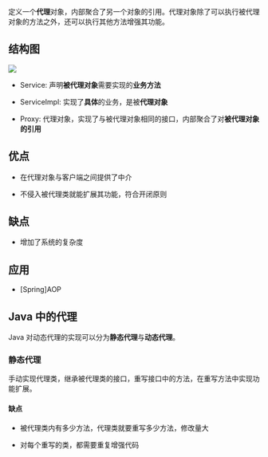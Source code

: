 定义一个**代理**对象，内部聚合了另一个对象的引用。代理对象除了可以执行被代理对象的方法之外，还可以执行其他方法增强其功能。

## 结构图
![](https://s2.loli.net/2022/08/15/v3rB8uVXK1sAynt.png)

- Service: 声明**被代理对象**需要实现的**业务方法**

- ServiceImpl: 实现了**具体**的业务，是被**代理对象**

- Proxy: 代理对象，实现了与被代理对象相同的接口，内部聚合了对**被代理对象的引用**

## 优点
- 在代理对象与客户端之间提供了中介

- 不侵入被代理类就能扩展其功能，符合开闭原则

## 缺点
- 增加了系统的复杂度

## 应用
- [Spring]AOP

## Java 中的代理
Java 对动态代理的实现可以分为**静态代理**与**动态代理**。

### 静态代理
手动实现代理类，继承被代理类的接口，重写接口中的方法，在重写方法中实现功能扩展。

#### 缺点
- 被代理类内有多少方法，代理类就要重写多少方法，修改量大

- 对每个重写的类，都需要重复增强代码
